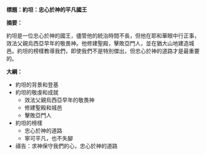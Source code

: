 **標題：約坦：忠心於神的平凡國王**

**摘要：**

約坦是一位忠心於神的國王，儘管他的統治時間不長，但他在耶和華眼中行正事，效法父親烏西亞早年的敬畏神。他修建聖殿，擊敗亞門人，並在猶大山地建造城邑。約坦的榜樣教導我們，即使我們不是特別傑出，但忠心於神的道路才是最重要的。

**大綱：**

* 約坦的背景和登基
* 約坦的敬虔和成就
    * 效法父親烏西亞早年的敬畏神
    * 修建聖殿和城邑
    * 擊敗亞門人
* 約坦的榜樣
    * 忠心於神的道路
    * 寧可平凡，也不失腳
* 禱告：求神保守我們的心，忠心於神的道路